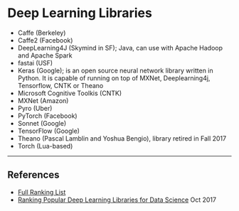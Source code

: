 # Deep Learning Libraries

* Caffe (Berkeley)
* Caffe2 (Facebook)
* DeepLearning4J (Skymind in SF); Java, can use with Apache Hadoop and Apache Spark
* fastai (USF)
* Keras (Google); is an open source neural network library written in Python. It is capable of running on top of MXNet, Deeplearning4j, Tensorflow, CNTK or Theano
* Microsoft Cognitive Toolkis (CNTK)
* MXNet (Amazon)
* Pyro (Uber)
* PyTorch (Facebook)
* Sonnet (Google)
* TensorFlow (Google)
* Theano (Pascal Lamblin and Yoshua Bengio), library retired in Fall 2017
* Torch (Lua-based)

---

## References
- [Full Ranking List](https://github.com/thedataincubator/data-science-blogs/blob/master/output/DL_libraries_final_Rankings.csv)
- [Ranking Popular Deep Learning Libraries for Data Science](https://blog.thedataincubator.com/2017/10/ranking-popular-deep-learning-libraries-for-data-science/) Oct 2017
